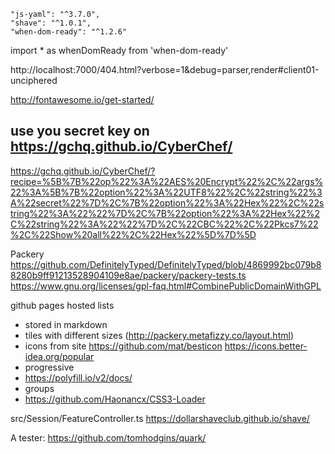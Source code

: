 
    "js-yaml": "^3.7.0",
    "shave": "^1.0.1",
    "when-dom-ready": "^1.2.6"
import * as whenDomReady from 'when-dom-ready'

http://localhost:7000/404.html?verbose=1&debug=parser,render#client01-unciphered

http://fontawesome.io/get-started/

## use you secret key on https://gchq.github.io/CyberChef/
https://gchq.github.io/CyberChef/?recipe=%5B%7B%22op%22%3A%22AES%20Encrypt%22%2C%22args%22%3A%5B%7B%22option%22%3A%22UTF8%22%2C%22string%22%3A%22secret%22%7D%2C%7B%22option%22%3A%22Hex%22%2C%22string%22%3A%22%22%7D%2C%7B%22option%22%3A%22Hex%22%2C%22string%22%3A%22%22%7D%2C%22CBC%22%2C%22Pkcs7%22%2C%22Show%20all%22%2C%22Hex%22%5D%7D%5D


Packery
https://github.com/DefinitelyTyped/DefinitelyTyped/blob/4869992bc079b88280b9ff91213528904109e8ae/packery/packery-tests.ts
https://www.gnu.org/licenses/gpl-faq.html#CombinePublicDomainWithGPL


github pages hosted lists
- stored in markdown
- tiles with different sizes (http://packery.metafizzy.co/layout.html)
- icons from site
  https://github.com/mat/besticon
  https://icons.better-idea.org/popular
- progressive
- https://polyfill.io/v2/docs/
- groups
- https://github.com/Haonancx/CSS3-Loader

src/Session/FeatureController.ts
https://dollarshaveclub.github.io/shave/


A tester:
https://github.com/tomhodgins/quark/

